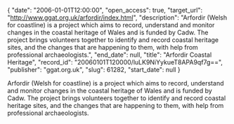 {
  "date": "2006-01-01T12:00:00", 
  "open_access": true, 
  "target_url": "http://www.ggat.org.uk/arfordir/index.html", 
  "description": "Arfordir (Welsh for coastline) is a project which aims to record, understand and monitor changes in the coastal heritage of Wales and is funded by Cadw. The project brings volunteers together to identify and record coastal heritage sites, and the changes that are happening to them, with help from professional archaeologists.", 
  "end_date": null, 
  "title": "Arfordir Coastal Heritage", 
  "record_id": "20060101T120000/luLK9NiYykueT8APA9qf7g==", 
  "publisher": "ggat.org.uk", 
  "slug": 61282, 
  "start_date": null
}

Arfordir (Welsh for coastline) is a project which aims to record, understand and monitor changes in the coastal heritage of Wales and is funded by Cadw. The project brings volunteers together to identify and record coastal heritage sites, and the changes that are happening to them, with help from professional archaeologists.